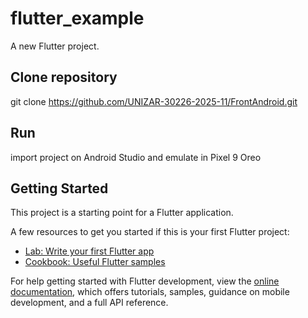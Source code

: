 # flutter_example

A new Flutter project.

## Clone repository
git clone https://github.com/UNIZAR-30226-2025-11/FrontAndroid.git

## Run
import project on Android Studio and emulate in Pixel 9 Oreo

## Getting Started

This project is a starting point for a Flutter application.

A few resources to get you started if this is your first Flutter project:

- [Lab: Write your first Flutter app](https://docs.flutter.dev/get-started/codelab)
- [Cookbook: Useful Flutter samples](https://docs.flutter.dev/cookbook)

For help getting started with Flutter development, view the
[online documentation](https://docs.flutter.dev/), which offers tutorials,
samples, guidance on mobile development, and a full API reference.

